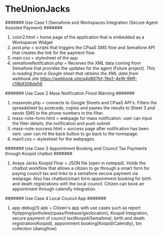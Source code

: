 # TheUnionJacks

####### Use Case 1 [Semafone and Workspaces Integration (Secure Agent Assisted Payment) #######

1. color2.html = home page of the application that is embedded as a Workspaces Widget
2. post.php = scripts that triggers the CPaaS SMS flow and Semafone API that creates the link for the payment flow.
3. main.css = stylesheet of the app
4. semafoneNotifcation.php = Receives the XML data coming from Semafone that provides the updates for the agent (Future project). *This is reading from a Google sheet that obtains the XML data from webhook.site* 	https://webhook.site/a4d867bf-19e2-4e16-96ff-c19b9306de56

####### Use Case 2 Mass Notification Flood Warning #######

1. massnote.php = connects to Google Sheets and CPaaS API's. Filters the spreadsheet by postcode, copies and pastes the results to Sheet 3 and sends SMS to the phone numbers in the filter.
2. mass-note-form.html = webpage for mass notification. user can input the filter details, the notification and push submit
3. mass-note-success.html = success page after notification has been sent. user can hit the back button to go back to the homepage.
4. main1.css = stylesheet for the webpages. 

####### Use Case 3 Appointment Booking and Council Tax Payments through Koopid chatbot #######

1. Avaya Jacks Koopid Flow = JSON file (open in notepad). Holds the chatbot workflow that allows a citizen to go through a smart form for paying council tax and links to a semafone secure payment via webpage. Also has chatbot/smart form appointment booking for birth and death registrations with the local council. Citizen can book an appointment through calendly integration.

####### Use Case 4 Local Council App #######
1. app-debug(1).apk = Citizen's app with use cases such as report flytipping/potholes(cpaas/firebase/geolocation), Koopid integration, secure payment of council tax(Koopid/Semafone), birth and death registration(Koopid), appointment booking(Koopid/Calendly), bin collection (dialogflow)
